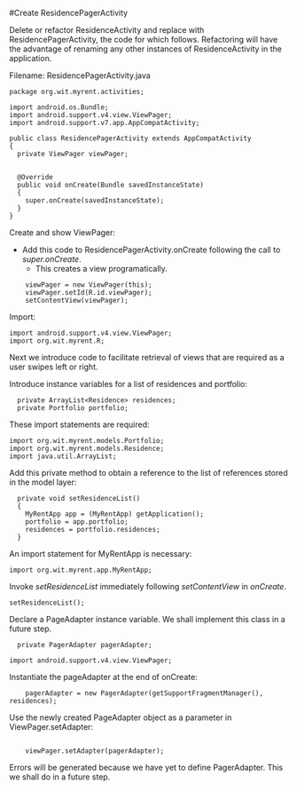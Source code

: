 #Create ResidencePagerActivity

Delete or refactor ResidenceActivity and replace with ResidencePagerActivity, the code for which follows. Refactoring will have the advantage of renaming any other instances of ResidenceActivity in the application.

Filename: ResidencePagerActivity.java

```
package org.wit.myrent.activities;

import android.os.Bundle;
import android.support.v4.view.ViewPager;
import android.support.v7.app.AppCompatActivity;

public class ResidencePagerActivity extends AppCompatActivity
{
  private ViewPager viewPager;


  @Override
  public void onCreate(Bundle savedInstanceState)
  {
    super.onCreate(savedInstanceState);
  }
}

```

Create and show ViewPager:

- Add this code to ResidencePagerActivity.onCreate following the call to *super.onCreate*.
    - This creates a view programatically.

```
    viewPager = new ViewPager(this);
    viewPager.setId(R.id.viewPager);
    setContentView(viewPager);
```
Import:
```
import android.support.v4.view.ViewPager;
import org.wit.myrent.R;

```
Next we introduce code to facilitate retrieval of views that are required as a user swipes left or right.

Introduce instance variables for a list of residences and portfolio:

```
  private ArrayList<Residence> residences;  
  private Portfolio portfolio;
```
These import statements are required:

```
import org.wit.myrent.models.Portfolio;
import org.wit.myrent.models.Residence;
import java.util.ArrayList;
```

Add this private method to obtain a reference to the list of references stored in the model layer:

```
  private void setResidenceList()
  {
    MyRentApp app = (MyRentApp) getApplication();
    portfolio = app.portfolio; 
    residences = portfolio.residences;    
  }
```
An import statement for MyRentApp is necessary:

```
import org.wit.myrent.app.MyRentApp;

```

Invoke *setResidenceList* immediately following *setContentView* in *onCreate*.

```
setResidenceList();
```
Declare a PageAdapter instance variable. We shall implement this class in a future step.

```
  private PagerAdapter pagerAdapter;
```

```
import android.support.v4.view.ViewPager;

```

Instantiate the pageAdapter at the end of onCreate:

```
    pagerAdapter = new PagerAdapter(getSupportFragmentManager(), residences);

```

Use the newly created PageAdapter object as a parameter in ViewPager.setAdapter:


```

    viewPager.setAdapter(pagerAdapter);

```

Errors will be generated because we have yet to define PagerAdapter. This we shall do in a future step.

<br>
